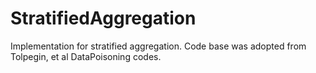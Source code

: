 # StratifiedAggregation
 Implementation for stratified aggregation. Code base was adopted from Tolpegin, et al DataPoisoning codes.
